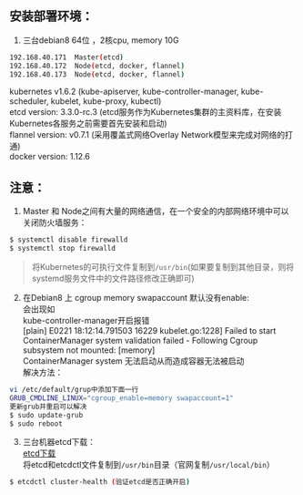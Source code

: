 ## 安装部署环境：
1. 三台debian8 64位 ，2核cpu, memory 10G 
```bash
192.168.40.171  Master(etcd) 
192.168.40.172  Node(etcd, docker, flannel) 
192.168.40.173  Node(etcd, docker, flannel) 
```
kubernetes v1.6.2 (kube-apiserver, kube-controller-manager, kube-scheduler, kubelet, kube-proxy, kubectl) <br/>
etcd version: 3.3.0-rc.3 (etcd服务作为Kubernetes集群的主资料库，在安装Kubernetes各服务之前需要首先安装和启动) <br/>
flannel version: v0.7.1 (采用覆盖式网络Overlay Network模型来完成对网络的打通) <br/>
docker version: 1.12.6 <br/>

## 注意：
1. Master 和 Node之间有大量的网络通信，在一个安全的内部网络环境中可以关闭防火墙服务：
```bash
$ systemctl disable firewalld
$ systemctl stop firewalld
```
> 将Kubernetes的可执行文件复制到`/usr/bin`(如果要复制到其他目录，则将systemd服务文件中的文件路径修改正确即可)

2. 在Debian8 上 cgroup memory swapaccount 默认没有enable: <br/>
会出现如 <br/>
kube-controller-manager开启报错<br/>
[plain]  E0221 18:12:14.791503   16229 kubelet.go:1228] Failed to start ContainerManager system validation failed - Following Cgroup subsystem not mounted: [memory]  <br/>
ContainerManager system 无法启动从而造成容器无法被启动 <br/>
解决方法：
```bash
vi /etc/default/grup中添加下面一行
GRUB_CMDLINE_LINUX="cgroup_enable=memory swapaccount=1" 
更新grub并重启可以解决
$ sudo update-grub
$ sudo reboot
```
3. 三台机器etcd下载：<br/>
[etcd下载](https://github.com/coreos/etcd/releases/) <br/>
将etcd和etcdctl文件复制到`/usr/bin`目录（官网复制`/usr/local/bin`） <br/>
```bash
$ etcdctl cluster-health (验证etcd是否正确开启)
```
